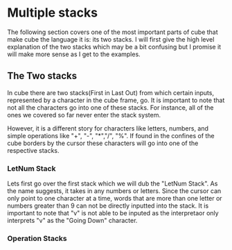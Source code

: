 # Multiple stacks

The following section covers one of the most important parts of cube that make cube the language it is: its two stacks. I will first give the high level explanation of the two stacks which may be a bit confusing but I promise it will make more sense as I get to the examples. 

## The Two stacks

In cube there are two stacks(First in Last Out) from which certain inputs, represented by a character in the cube frame, go. It is important to note that not all the characters go into one of these stacks. For instance, all of the ones we covered so far never enter the stack system.

However, it is a different story for characters like letters, numbers, and simple operations like "+", "-", "*","/", "%". If found in the confines of the cube borders by the cursor these characters will go into one of the respective stacks.

### LetNum Stack

Lets first go over the first stack which we will dub the "LetNum Stack". As the name suggests, it takes in any numbers or letters. Since the cursor can only point to one character at a time, words that are more than one letter or numbers greater than 9 can not be directly inputted into the stack. It is important to note that "v" is not able to be inputed as the interpretaor only interprets "v" as the "Going Down" character.

### Operation Stacks

